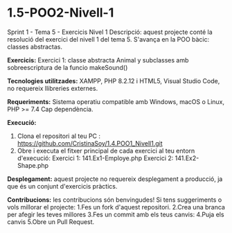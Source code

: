 # 1.5-POO2-Nivell-1
Sprint 1 - Tema 5 - Exercicis Nivel 1
Descripció: aquest projecte conté la resolució del exercici del nivell 1 del tema 5. 
S'avança en la POO bàcic: classes abstractas.

**Exercicis:**
Exercici 1: classe abstracta Animal y subclasses amb sobreescriptura de la funcio  makeSound() 

**Tecnologies utilitzades:**
XAMPP, PHP 8.2.12 i HTML5, Visual Studio Code, no requereix llibreries externes.

**Requeriments:**
Sistema operatiu compatible amb Windows, macOS o Linux, PHP >= 7.4 Cap dependència.

**Execució:**
1. Clona el repositori al teu PC : https://github.com/CristinaSoy/1.4.POO1_Nivell1.git
2. Obre i executa el fitxer principal de cada exercici al teu entorn d'execució: 
Exercici 1: 141.Ex1-Employe.php
Exercici 2: 141.Ex2-Shape.php

**Desplegament:** aquest projecte no requereix desplegament a producció, ja que és un conjunt d'exercicis pràctics. 

**Contribucions:** les contribucions són benvingudes! Si tens suggeriments o vols millorar el projecte:
1.Fes un fork d'aquest repositori.
2.Crea una branca per afegir les teves millores
3.Fes un commit amb els teus canvis:
4.Puja els canvis
5.Obre un Pull Request.


